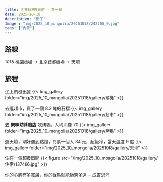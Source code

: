 ```yaml
---
title: 內蒙秋末9日遊 - 第一日
date: 2025-10-18
description: "衝了"
Image : "img/2025_10_mongolia/20251018/242705_0.jpg"
tags: ["內蒙"]
---
```


## 路線
1018 桃園機場 → 北京首都機場 → 天壇

## 旅程
坐上飛機出發
{{< img_gallery  folder="img/2025_10_mongolia/20251018/gallery/飛機" >}}

去逛超市，買了一個 8.2 塊的石榴
{{< img_gallery  folder="img/2025_10_mongolia/20251018/gallery/超市" >}}

去 **聚味坊烤鴨店** 吃烤鴨，人均消費 70
{{< img_gallery  folder="img/2025_10_mongolia/20251018/gallery/烤鴨" >}}

遊天壇，剛好遇到點燈，門票一個人 34 元，超級冷，當天溫度 9 度
{{< img_gallery  folder="img/2025_10_mongolia/20251018/gallery/天壇" >}}

住在一個超級單間
{{< figure src="/img/2025_10_mongolia/20251018/gallery/住宿/137486.jpg" >}}


你的心胸有多寬廣，你的戰馬就能馳騁多遠 ─  成吉思汗